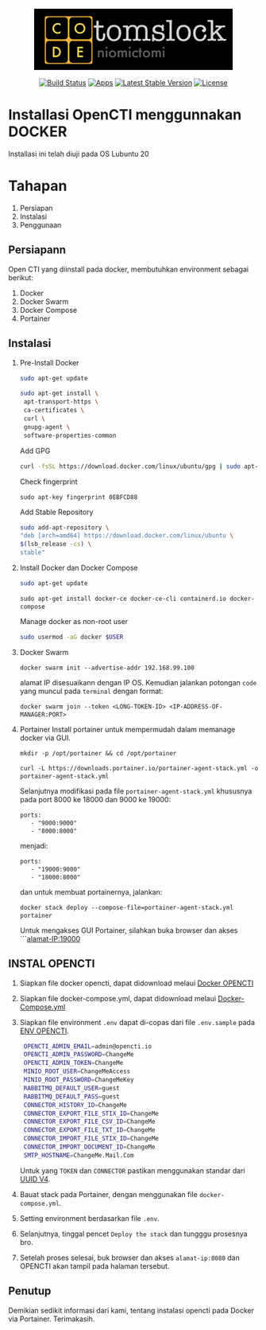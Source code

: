 <p align="center">
<a href="https://github.com/niomictomi/uuid-for-laravel" target="_blank">
<img src="https://github.com/niomictomi/uuid-for-laravel/blob/main/file/tomslock.png" width="400"></a></p>

<p align="center">
<a href="https://travis-ci.org/laravel/framework"><img src="https://travis-ci.org/laravel/framework.svg" alt="Build Status"></a>
<a href="https://packagist.org/packages/laravel/framework"><img src="https://img.shields.io/badge/apps-siitsa-brightgreen" alt="Apps"></a>
<a href="https://packagist.org/packages/laravel/framework"><img src="https://img.shields.io/packagist/v/laravel/framework" alt="Latest Stable Version"></a>
<a href="https://packagist.org/packages/laravel/framework"><img src="https://img.shields.io/packagist/l/laravel/framework" alt="License"></a>
</p>


# Installasi OpenCTI menggunnakan DOCKER
Installasi ini telah diuji pada OS Lubuntu 20


# Tahapan
1. Persiapan
2. Instalasi
3. Penggunaan

## Persiapann
Open CTI yang diinstall pada docker, membutuhkan environment sebagai berikut:
1. Docker
2. Docker Swarm
3. Docker Compose
4. Portainer



## Instalasi
1. Pre-Install Docker
   ```sh
   sudo apt-get update
   ```
   ```sh
   sudo apt-get install \
    apt-transport-https \
    ca-certificates \
    curl \
    gnupg-agent \
    software-properties-common
   ```
   Add GPG 
   ```sh
   curl -fsSL https://download.docker.com/linux/ubuntu/gpg | sudo apt-key add -
   ```
   Check fingerprint
   ```
   sudo apt-key fingerprint 0EBFCD88
   ```

   Add Stable Repository
   ```sh
   sudo add-apt-repository \
   "deb [arch=amd64] https://download.docker.com/linux/ubuntu \
   $(lsb_release -cs) \
   stable"
   ```
2. Install Docker dan Docker Compose
   ```sh
   sudo apt-get update
   ```
   ```
   sudo apt-get install docker-ce docker-ce-cli containerd.io docker-compose
    ```
   Manage docker as  non-root user
   ```sh
   sudo usermod -aG docker $USER
   ```

3. Docker Swarm
   ```
   docker swarm init --advertise-addr 192.168.99.100
   ```
   alamat IP disesuaikann dengan IP OS.
   Kemudian jalankan potongan ```code``` yang muncul pada ```terminal``` dengan format:
   ```
   docker swarm join --token <LONG-TOKEN-ID> <IP-ADDRESS-OF-MANAGER:PORT>
   ```

4. Portainer
   Install portainer untuk mempermudah dalam memanage docker via GUI.
   ```
   mkdir -p /opt/portainer && cd /opt/portainer
   ```
   ```
   curl -L https://downloads.portainer.io/portainer-agent-stack.yml -o portainer-agent-stack.yml
   ```

   Selanjutnya modifikasi pada file ```portainer-agent-stack.yml``` khususnya pada port 8000 ke 18000 dan 9000 ke 19000:
   ```
   ports:
      - "9000:9000"
      - "8000:8000"
   ```
   menjadi:
   ```
   ports:
      - "19000:9000"
      - "18000:8000"
   ```
   dan untuk membuat portainernya, jalankan:
   ```
   docker stack deploy --compose-file=portainer-agent-stack.yml portainer
   ```
   Untuk mengakses GUI Portainer, silahkan buka browser dan akses ```<alamat-IP:19000>


## INSTAL OPENCTI
1. Siapkan file docker opencti, dapat didownload melaui <a href="https://github.com/OpenCTI-Platform/docker" target="_blank">Docker OPENCTI</a>
2. Siapkan file docker-compose.yml, dapat didownload melaui <a href="https://github.com/OpenCTI-Platform/docker/blob/master/docker-compose.yml" target="_blank">Docker-Compose.yml</a>
3. Siapkan file environment ```.env``` dapat di-copas dari file ```.env.sample``` pada <a href="https://github.com/OpenCTI-Platform/docker/blob/master/.env.sample" target="_blank">ENV OPENCTI</a>.
   ```sh
    OPENCTI_ADMIN_EMAIL=admin@opencti.io
    OPENCTI_ADMIN_PASSWORD=ChangeMe
    OPENCTI_ADMIN_TOKEN=ChangeMe
    MINIO_ROOT_USER=ChangeMeAccess
    MINIO_ROOT_PASSWORD=ChangeMeKey
    RABBITMQ_DEFAULT_USER=guest
    RABBITMQ_DEFAULT_PASS=guest
    CONNECTOR_HISTORY_ID=ChangeMe
    CONNECTOR_EXPORT_FILE_STIX_ID=ChangeMe
    CONNECTOR_EXPORT_FILE_CSV_ID=ChangeMe
    CONNECTOR_EXPORT_FILE_TXT_ID=ChangeMe
    CONNECTOR_IMPORT_FILE_STIX_ID=ChangeMe
    CONNECTOR_IMPORT_DOCUMENT_ID=ChangeMe
    SMTP_HOSTNAME=ChangeMe.Mail.Com
   ```
   Untuk yang ```TOKEN``` dan ```CONNECTOR``` pastikan menggunakan standar dari <a href="https://www.uuidgenerator.net/version4">UUID V4</a>.

4. Bauat stack pada Portainer, dengan menggunakan file ```docker-compose.yml```.
5. Setting environment berdasarkan file ```.env```.
6. Selanjutnya, tinggal pencet ```Deploy the stack``` dan tungggu prosesnya bro.
7. Setelah proses selesai, buk browser dan akses ```alamat-ip:8080``` dan OPENCTI akan tampil pada halaman tersebut.


## Penutup
Demikian sedikit informasi dari kami, tentang instalasi opencti pada Docker via Portainer.
Terimakasih.



   